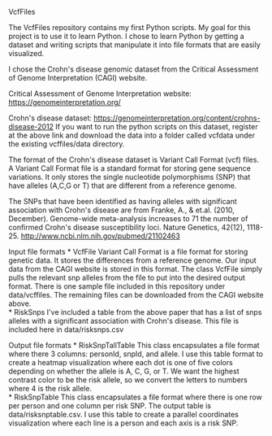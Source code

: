 VcfFiles

The VcfFiles repository contains my first Python scripts.  My goal for this project 
is to use it to learn Python. I chose to learn Python by getting a dataset and writing scripts 
that manipulate it into file formats that are easily visualized.  

I chose the Crohn's disease genomic dataset from the Critical Assessment of Genome Interpretation (CAGI)
website.  

Critical Assessment of Genome Interpretation website: https://genomeinterpretation.org/ 

Crohn's disease dataset: https://genomeinterpretation.org/content/crohns-disease-2012 
If you want to run the python scripts on this dataset, register at the above link
and download the data into a folder called vcfdata under the existing vcffiles/data directory. 

The format of the Crohn's disease dataset is Variant Call Format (vcf) files. A Variant Call Format file
is a standard format for storing gene sequence variations. It only stores the single nucleotide polymorphisms (SNP)
that have alleles (A,C,G or T) that are different from a reference genome. 

The SNPs that have been identified as having alleles with significant association with Crohn's disease
are from Franke, A., & et.al. (2010, December). Genome-wide meta-analysis increases to 71 the number of 
confirmed Crohn's disease susceptibility loci. Nature Genetics, 42(12), 1118-25.
http://www.ncbi.nlm.nih.gov/pubmed/21102463 

Input file formats
	* VcfFile 
			Variant Call Format is a file format for storing genetic data. It stores the differences from a
			reference genome.  Our input data from the CAGI website is stored in this format. The class
			VcfFile simply pulls the relevant snp alleles from the file to put into the desired output format.
			There is one sample file included in this repository under data/vcffiles. The remaining files
			can be downloaded from the CAGI website above.  
	* RiskSnps
			I've included a table from the above paper that has a list of snps alleles with a significant 
			association with Crohn's disease.  This file is included here in data/risksnps.csv
			
Output file formats
	* RiskSnpTallTable
			This class encapsulates a file format where there 3 columns: personId, snpId, and allele.
			I use this table format to create a heatmap visualization where each dot is one of five
			colors depending on whether the allele is A, C, G, or T. We want the highest contrast 
			color to be the risk allele, so we convert the letters to numbers where 4 is the risk allele.  
	* RiskSnpTable
			This class encapsulates a file format where there is one row per person and one column
			per risk SNP. The output table is data/risksnptable.csv.  I use this table to create 
			a parallel coordinates visualization where each line is a person and each axis is 
			a risk SNP. 
			